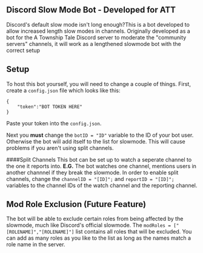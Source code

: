 ## Discord Slow Mode Bot - Developed for ATT
Discord's default slow mode isn't long enough?This is a bot developed to allow increased length slow modes in channels. Originally developed as a bot for the A Township Tale Discord server to moderate the "community servers" channels, it will work as a lengthened slowmode bot with the correct setup

## Setup
To host this bot yourself, you will need to change a couple of things.  First, create a `config.json` file which looks like this:
```
{
    "token":"BOT TOKEN HERE"
}
```
Paste your token into the `config.json`.

Next you **must** change the `botID = "ID"` variable to the ID of your bot user.  Otherwise the bot will add itself to the list for slowmode. This will cause problems if you aren't using split channels.

####Split Channels
This bot can be set up to watch a seperate channel to the one it reports into.  **E.G.** The bot watches one channel, mentions users in another channnel if they break the slowmode.
In order to enable split channels, change the `channelID = "[ID]";` and `reportID = "[ID]";` variables to the channel IDs of the watch channel and the reporting channel. 

## Mod Role Exclusion (Future Feature)
The bot will be able to exclude certain roles from being affected by the slowmode, much like Discord's official slowmode. The `modRoles = ["[ROLENAME]","[ROLENAME]"]` list contains all roles that will be excluded.  You can add as many roles as you like to the list as long as the names match a role name in the server.